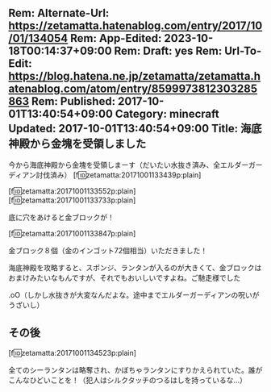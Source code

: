 Rem: Alternate-Url: https://zetamatta.hatenablog.com/entry/2017/10/01/134054
Rem: App-Edited: 2023-10-18T00:14:37+09:00
Rem: Draft: yes
Rem: Url-To-Edit: https://blog.hatena.ne.jp/zetamatta/zetamatta.hatenablog.com/atom/entry/8599973812303285863
Rem: Published: 2017-10-01T13:40:54+09:00
Category: minecraft
Updated: 2017-10-01T13:40:54+09:00
Title: 海底神殿から金塊を受領しました
---
今から海底神殿から金塊を受領しまーす（だいたい水抜き済み、全エルダーガーディアン討伐済み）
[f:id:zetamatta:20171001133439p:plain]

[f:id:zetamatta:20171001133552p:plain]
[f:id:zetamatta:20171001133733p:plain]

底に穴をあけると金ブロックが！

[f:id:zetamatta:20171001133847p:plain]

金ブロック８個（金のインゴット72個相当）いただきました！


海底神殿を攻略すると、スポンジ、ランタンが入るのが大きくて、金ブロックはおまけみたいなもんですが、それでもおいしいですよね。ご馳走様でした

.oO（しかし水抜きが大変なんだよな。途中までエルダーガーディアンの呪いがうざいし）

その後
-------

[f:id:zetamatta:20171001134523p:plain]

全てのシーランタンは略奪され、かぼちゃランタンにすりかえられていた。誰がこんなひどいことを！（犯人はシルクタッチのつるはしを持っているな…）
